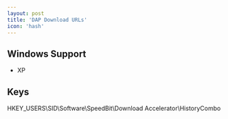 ```yaml
---
layout: post
title: 'DAP Download URLs'
icon: 'hash'
---
```


## Windows Support

- XP



## Keys

HKEY_USERS\SID\Software\SpeedBit\Download Accelerator\HistoryCombo

